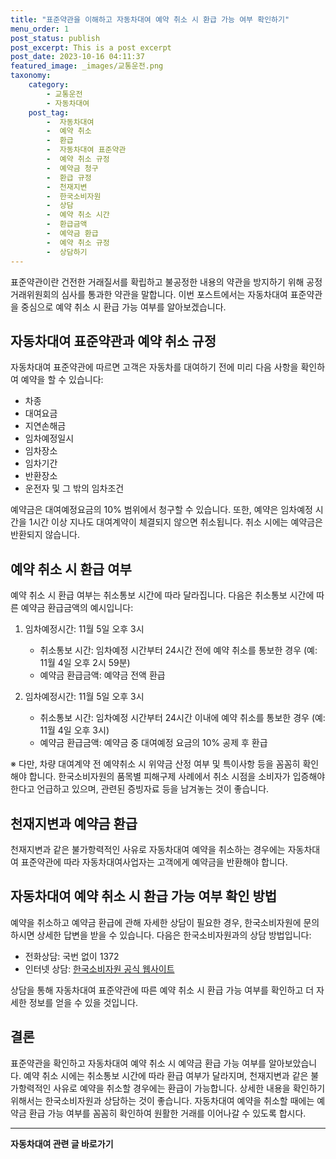 ```yaml
---
title: "표준약관을 이해하고 자동차대여 예약 취소 시 환급 가능 여부 확인하기"
menu_order: 1
post_status: publish
post_excerpt: This is a post excerpt
post_date: 2023-10-16 04:11:37
featured_image: _images/교통운전.png
taxonomy:
    category:
        - 교통운전
        - 자동차대여
    post_tag:
        -  자동차대여
        -  예약 취소
        -  환급
        -  자동차대여 표준약관
        -  예약 취소 규정
        -  예약금 청구
        -  환급 규정
        -  천재지변
        -  한국소비자원
        -  상담
        -  예약 취소 시간
        -  환급금액
        -  예약금 환급
        -  예약 취소 규정
        -  상담하기
---
```




표준약관이란 건전한 거래질서를 확립하고 불공정한 내용의 약관을 방지하기 위해 공정거래위원회의 심사를 통과한 약관을 말합니다. 이번 포스트에서는 자동차대여 표준약관을 중심으로 예약 취소 시 환급 가능 여부를 알아보겠습니다.

## 자동차대여 표준약관과 예약 취소 규정

자동차대여 표준약관에 따르면 고객은 자동차를 대여하기 전에 미리 다음 사항을 확인하여 예약을 할 수 있습니다:

- 차종
- 대여요금
- 지연손해금
- 임차예정일시
- 임차장소
- 임차기간
- 반환장소
- 운전자 및 그 밖의 임차조건

예약금은 대여예정요금의 10% 범위에서 청구할 수 있습니다. 또한, 예약은 임차예정 시간을 1시간 이상 지나도 대여계약이 체결되지 않으면 취소됩니다. 취소 시에는 예약금은 반환되지 않습니다.

## 예약 취소 시 환급 여부

예약 취소 시 환급 여부는 취소통보 시간에 따라 달라집니다. 다음은 취소통보 시간에 따른 예약금 환급금액의 예시입니다:

1. 임차예정시간: 11월 5일 오후 3시
   - 취소통보 시간: 임차예정 시간부터 24시간 전에 예약 취소를 통보한 경우 (예: 11월 4일 오후 2시 59분)
   - 예약금 환급금액: 예약금 전액 환급

2. 임차예정시간: 11월 5일 오후 3시
   - 취소통보 시간: 임차예정 시간부터 24시간 이내에 예약 취소를 통보한 경우 (예: 11월 4일 오후 3시)
   - 예약금 환급금액: 예약금 중 대여예정 요금의 10% 공제 후 환급

※ 다만, 차량 대여계약 전 예약취소 시 위약금 산정 여부 및 특이사항 등을 꼼꼼히 확인해야 합니다. 한국소비자원의 품목별 피해구제 사례에서 취소 시점을 소비자가 입증해야 한다고 언급하고 있으며, 관련된 증빙자료 등을 남겨놓는 것이 좋습니다.

## 천재지변과 예약금 환급

천재지변과 같은 불가항력적인 사유로 자동차대여 예약을 취소하는 경우에는 자동차대여 표준약관에 따라 자동차대여사업자는 고객에게 예약금을 반환해야 합니다.

## 자동차대여 예약 취소 시 환급 가능 여부 확인 방법

예약을 취소하고 예약금 환급에 관해 자세한 상담이 필요한 경우, 한국소비자원에 문의하시면 상세한 답변을 받을 수 있습니다. 다음은 한국소비자원과의 상담 방법입니다:

- 전화상담: 국번 없이 1372
- 인터넷 상담: [한국소비자원 공식 웹사이트](http://www.ccn.go.kr)

상담을 통해 자동차대여 표준약관에 따른 예약 취소 시 환급 가능 여부를 확인하고 더 자세한 정보를 얻을 수 있을 것입니다.

## 결론

표준약관을 확인하고 자동차대여 예약 취소 시 예약금 환급 가능 여부를 알아보았습니다. 예약 취소 시에는 취소통보 시간에 따라 환급 여부가 달라지며, 천재지변과 같은 불가항력적인 사유로 예약을 취소할 경우에는 환급이 가능합니다. 상세한 내용을 확인하기 위해서는 한국소비자원과 상담하는 것이 좋습니다. 자동차대여 예약을 취소할 때에는 예약금 환급 가능 여부를 꼼꼼히 확인하여 원활한 거래를 이어나갈 수 있도록 합시다.

<!-- wp:separator -->
<hr class="wp-block-separator has-alpha-channel-opacity"/>
<!-- /wp:separator -->

<!-- wp:group {"backgroundColor":"base","layout":{"type":"constrained"}} -->
<div class="wp-block-group has-base-background-color has-background"><!-- wp:paragraph {"align":"center","fontSize":"large"} -->
<p class="has-text-align-center has-large-font-size"><strong>자동차대여 관련 글 바로가기</strong></p>
<!-- /wp:paragraph -->


<!-- wp:latest-posts
{"categories":[{"id":1513,"count":19,"description":"","link":"https://uknowlaw.com/category/%ec%9e%90%eb%8f%99%ec%b0%a8%eb%8c%80%ec%97%ac/","name":"자동차대여","slug":"자동차대여","taxonomy":"category","parent":0,"meta":[],"_links":{"self":[{"href":"https://uknowlaw.com/wp-json/wp/v2/categories/1513"}],"collection":[{"href":"https://uknowlaw.com/wp-json/wp/v2/categories"}],"about":[{"href":"https://uknowlaw.com/wp-json/wp/v2/taxonomies/category"}],"wp:post_type":[{"href":"https://uknowlaw.com/wp-json/wp/v2/posts?categories=1513"}],"curies":[{"name":"wp","href":"https://api.w.org/{rel}","templated":true}]}}],"postsToShow":100,"excerptLength":28,"postLayout":"grid","columns":2,"featuredImageAlign":"left","featuredImageSizeSlug":"large","fontSize":"medium"} /--></div>
<!-- /wp:group -->
